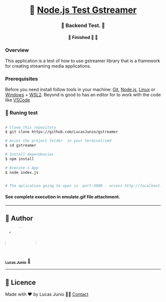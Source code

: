 <h1 align="center">
     🐙 <a href="#" alt=""> Node.js Test Gstreamer</a>
</h1>

<h3 align="center">
    🧪 Backend Test. 💚
</h3>

<h4 align="center">
	🚧   Finished 🚀 🚧
</h4>


### Overview

This application is a test of how to use gstreamer library that is a framework for creating streaming media applications.

### Prerequisites

Before you need install follow tools in your machine:
[Git](https://git-scm.com), [Node.js](https://nodejs.org/en/), [Linux](https://www.linux.org/) or [Windows](https://learn.microsoft.com/en-us/windows/) + [WSL2](https://learn.microsoft.com/en-us/windows/wsl/).
Beyond is good to has an editor for to work with the code like [VSCode](https://code.visualstudio.com/)

### 🔬 Runing test

```bash

# Clone this repository
$ git clone https://github.com/LucasJunio/gstreamer

# Acces the project folder  in your terminal/cmd
$ cd gstreamer

# Install dependencies
$ npm install

# Execute o App
$ node index.js


# The aplication going to open in  port:3000 - access http://localhost:3000

```

<h4> 
See complete execution in emulate.gif file attachment.
</h4>

---

## 🦸 Author

<a href="https://madaztec.com/">
 <img style="border-radius: 50%;" src="https://avatars1.githubusercontent.com/u/20959222?s=460&u=18b10f7fb7d2aca87ee0589d1825e754c67d222b&v=4" width="100px;" alt=""/>
 <br />
 <sub><b>Lucas Junio</b></sub></a> <a href="https://madaztec.com/" title="Madaztec">🚀</a>
 <br />

---

## 📝 Licence

Made with ❤️ by Lucas Junio 👋🏽 [Contact](https://www.linkedin.com/in/lucas-junio/)
